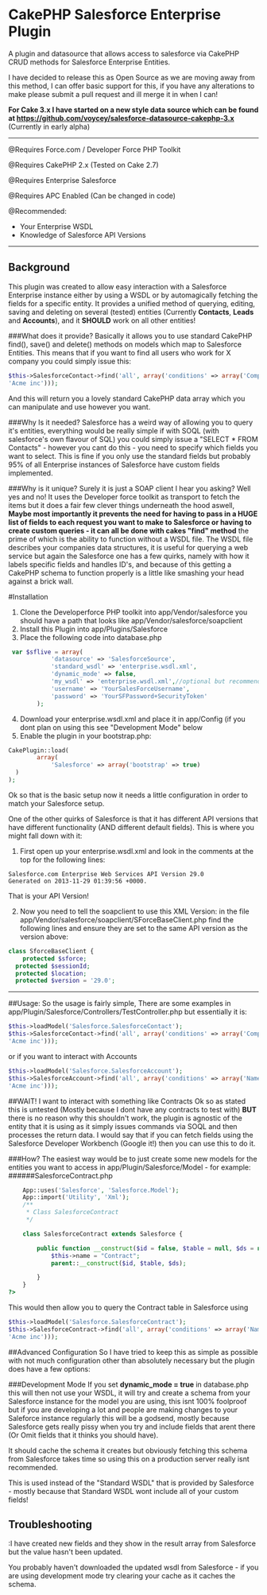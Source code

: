 CakePHP Salesforce Enterprise Plugin
=========================
A plugin and datasource that allows access to salesforce via CakePHP CRUD methods for Salesforce Enterprise Entities.

I have decided to release this as Open Source as we are moving away from this method, I can offer basic support for this, if you have any alterations to make please submit a pull request and ill merge it in when I can!

**For Cake 3.x I have started on a new style data source which can be found at https://github.com/voycey/salesforce-datasource-cakephp-3.x** (Currently in early alpha)

***
@Requires Force.com / Developer Force PHP Toolkit

@Requires CakePHP 2.x (Tested on Cake 2.7)

@Requires Enterprise Salesforce

@Requires APC Enabled (Can be changed in code)

@Recommended:

* Your Enterprise WSDL
* Knowledge of Salesforce API Versions

***

Background
----------

This plugin was created to allow easy interaction with a Salesforce Enterprise
instance either by using a WSDL or by automagically fetching the fields for a
specific entity. It provides a unified method of querying, editing, saving and
deleting on several (tested) entities (Currently **Contacts**, **Leads** and
**Accounts**), and it **SHOULD** work on all other entities!

###What does it provide?
Basically it allows you to use standard CakePHP find(), save() and delete()
methods on models which map to Salesforce Entities. This means that if you
want to find all users who work for X company you could simply issue this:

```php
$this->SalesforceContact->find('all', array('conditions' => array('Company' =>
'Acme inc')));
```

And this will return you a lovely standard CakePHP data array which you can
manipulate and use however you want.

###Why Is it needed?
Salesforce has a weird way of allowing you to query it's entities, everything
would be really simple if with SOQL (with salesforce's own flavour of SQL) you
could simply issue a "SELECT * FROM Contacts" - however you cant do this - you
need to specify which fields you want to select. This is fine if you only use
the standard fields but probably 95% of all Enterprise instances of Salesforce
have custom fields implemented.

###Why is it unique?
Surely it is just a SOAP client I hear you asking? Well yes and no! It uses
the Developer force toolkit as transport to fetch the items but it does a fair
few clever things underneath the hood aswell, **Maybe most importantly it
prevents the need for having to pass in a HUGE list of fields to each request
you want to make to Salesforce or having to create custom queries - it can all
be done with cakes "find" method** the prime of which is the ability to
function without a WSDL file. The WSDL file describes your companies data
structures, it is useful for querying a web service but again the Salesforce
one has a few quirks, namely with how it labels specific fields and handles
ID's, and because of this getting a CakePHP schema to function properly is a
little like smashing your head against a brick wall. 

<!--###Why Am I selling this?
Well the version I used in the project I did was pretty specific to my project
so I have left that one alone but I have created this Plugin to allow it to
help other people out, With all of the research and coding of the Datasource
first time around I think that this probably took me close on 2 weeks to get
right, I have drawn on that Knowledge and created this simpler version and
packaged it up into a Plugin to hopefully help anyone else that needs a "drop
in" Salesforce integration. -->


#Installation

1. Clone the Developerforce PHP toolkit into app/Vendor/salesforce
   you should have a path that looks like app/Vendor/salesforce/soapclient
2. Install this Plugin into app/Plugins/Salesforce
3. Place the following code into database.php

```php
 var $sflive = array(
            'datasource' => 'SalesforceSource',
            'standard_wsdl' => 'enterprise.wsdl.xml',
            'dynamic_mode' => false,
            'my_wsdl' => 'enterprise.wsdl.xml',//optional but recommended
            'username' => 'YourSalesForceUsername',
            'password' => 'YourSFPassword+SecurityToken'
        );
```
4. Download your enterprise.wsdl.xml and place it in app/Config (if you dont plan on using this see "Development Mode" below
5. Enable the plugin in your bootstrap.php:

```php
CakePlugin::load(
        array(
            'Salesforce' => array('bootstrap' => true)
  )
);
```

Ok so that is the basic setup now it needs a little configuration in order to
match your Salesforce setup.

One of the other quirks of Salesforce is that it has different API versions
that have different functionality (AND different default fields). This is
where you might fall down with it:

1. First open up your enterprise.wsdl.xml and look in the comments at the top
   for the following lines:
```
Salesforce.com Enterprise Web Services API Version 29.0
Generated on 2013-11-29 01:39:56 +0000.
```
That is your API Version!

2. Now you need to tell the soapclient to use this XML Version:
in the file app/Vendor/salesforce/soapclient/SForceBaseClient.php find the
following lines and ensure they are set to the same API version as the version
above:

```php
class SforceBaseClient {
    protected $sforce;
  protected $sessionId;
  protected $location;
  protected $version = '29.0';
```

***
##Usage:
So the usage is fairly simple, There are some examples in
app/Plugin/Salesforce/Controllers/TestController.php but essentially it
is:

```php
$this->loadModel('Salesforce.SalesforceContact');
$this->SalesforceContact->find('all', array('conditions' => array('Company' =>
'Acme inc')));
```

or if you want to interact with Accounts

```php
$this->loadModel('Salesforce.SalesforceAccount');
$this->SalesforceAccount->find('all', array('conditions' => array('Name' =>
'Acme inc')));
```

##WAIT! I want to interact with something like Contracts
Ok so as stated this is untested (Mostly because I dont have any contracts to
test with) **BUT** there is no reason why this shouldn't work, the plugin is
agnostic of the entity that it is using as it simply issues commands via SOQL
and then processes the return data. I would say that if you can fetch fields
using the Salesforce Developer Workbench (Google it!) then you can use this to
do it.

###How?
The easiest way would be to just create some new models for the entities you
want to access in app/Plugin/Salesforce/Model - for example:
######SalesforceContract.php
```php
    App::uses('Salesforce', 'Salesforce.Model');
    App::import('Utility', 'Xml');
    /**
     * Class SalesforceContract
     */

    class SalesforceContract extends Salesforce {

        public function __construct($id = false, $table = null, $ds = null) {
            $this->name = "Contract";
            parent::__construct($id, $table, $ds);

        }
    }
?>
```

This would then allow you to query the Contract table in Salesforce using

```php 
$this->loadModel('Salesforce.SalesforceContract');
$this->SalesforceContract->find('all', array('conditions' => array('Name' =>
'Acme inc')));
```


##Advanced Configuration
So I have tried to keep this as simple as possible with not much configuration
other than absolutely necessary but the plugin does have a few options:

###Development Mode
If you set **dynamic_mode = true** in database.php this will then not use your
WSDL, it will try and create a schema from your Salesforce instance for the
model you are using, this isnt 100% foolproof but if you are developing a lot
and people are making changes to your Saleforce instance regularly this will
be a godsend, mostly because Salesforce gets really pissy when you try and
include fields that arent there (Or Omit fields that it thinks you should
have). 

It should cache the schema it creates but obviously fetching this schema from
Salesforce takes time so using this on a production server really isnt
recommended.

This is used instead of the "Standard WSDL" that is provided by Salesforce -
mostly because that Standard WSDL wont include all of your custom fields!


Troubleshooting
---------------

:I have created new fields and they show in the result array from Salesforce but the value hasn't been updated.

You probably haven't downloaded the updated wsdl from Salesforce - if you are using development mode try clearing your cache as it caches the schema.

